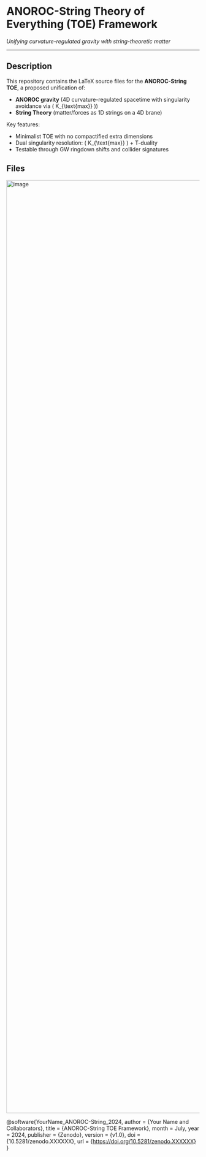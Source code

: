 # ANOROC-String Theory of Everything (TOE) Framework

  
*Unifying curvature-regulated gravity with string-theoretic matter*

---

## Description
This repository contains the LaTeX source files for the **ANOROC-String TOE**, a proposed unification of:
- **ANOROC gravity** (4D curvature-regulated spacetime with singularity avoidance via \( K_{\text{max}} \))
- **String Theory** (matter/forces as 1D strings on a 4D brane)

Key features:
- Minimalist TOE with no compactified extra dimensions
- Dual singularity resolution: \( K_{\text{max}} \) + T-duality
- Testable through GW ringdown shifts and collider signatures

## Files

<img width="1125" height="2436" alt="image" src="https://github.com/user-attachments/assets/9c69c96e-f7dc-4f8f-9817-1508aac9be1f" />




@software{YourName_ANOROC-String_2024,
  author       = {Your Name and Collaborators},
  title        = {ANOROC-String TOE Framework},
  month        = July,
  year         = 2024,
  publisher    = {Zenodo},
  version      = {v1.0},
  doi          = {10.5281/zenodo.XXXXXX},
  url          = {https://doi.org/10.5281/zenodo.XXXXXX}
}
